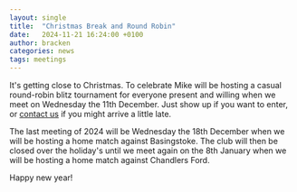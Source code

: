 ```yaml
---
layout: single
title:  "Christmas Break and Round Robin"
date:   2024-11-21 16:24:00 +0100
author: bracken
categories: news
tags: meetings
---
```

It's getting close to Christmas. To celebrate Mike will be hosting a casual round-robin blitz tournament for everyone present and willing when we meet on Wednesday the 11th December. Just show up if you want to enter, or [contact us](/contact/) if you might arrive a little late.

The last meeting of 2024 will be Wednesday the 18th December when we will be hosting a home match against Basingstoke. The club will then be closed over the holiday's until we meet again on the 8th January when we will be hosting a home match against Chandlers Ford.

Happy new year!
